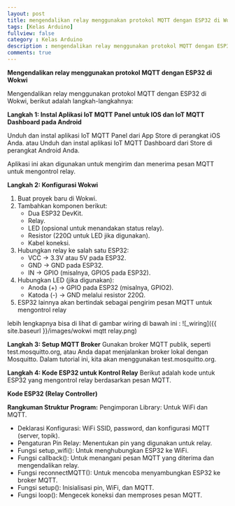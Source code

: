 ```yaml
---
layout: post
title: mengendalikan relay menggunakan protokol MQTT dengan ESP32 di Wokwi dengan MQTT Panel
tags: [Kelas Arduino]
fullview: false
category : Kelas Arduino
description : mengendalikan relay menggunakan protokol MQTT dengan ESP32 di Wokwi
comments: true
---
```

**Mengendalikan relay menggunakan protokol MQTT dengan ESP32 di Wokwi**

Mengendalikan relay menggunakan protokol MQTT dengan ESP32 di Wokwi, berikut adalah langkah-langkahnya:

**Langkah 1: Instal Aplikasi IoT MQTT Panel untuk IOS dan IoT MQTT Dashboard pada Android**

Unduh dan instal aplikasi IoT MQTT Panel dari App Store di perangkat iOS Anda. atau
Unduh dan instal aplikasi IoT MQTT Dashboard dari Store di perangkat Android Anda.

Aplikasi ini akan digunakan untuk mengirim dan menerima pesan MQTT untuk mengontrol relay.

**Langkah 2: Konfigurasi Wokwi**
1. Buat proyek baru di Wokwi.
2. Tambahkan komponen berikut:
    * Dua ESP32 DevKit.
    * Relay.
    * LED (opsional untuk menandakan status relay).
    * Resistor (220Ω untuk LED jika digunakan).
    * Kabel koneksi.
3. Hubungkan relay ke salah satu ESP32:
    * VCC → 3.3V atau 5V pada ESP32.
    * GND → GND pada ESP32.
    * IN → GPIO (misalnya, GPIO5 pada ESP32).
4. Hubungkan LED (jika digunakan):
    * Anoda (+) → GPIO pada ESP32 (misalnya, GPIO2).
    * Katoda (-) → GND melalui resistor 220Ω.
5. ESP32 lainnya akan bertindak sebagai pengirim pesan MQTT untuk mengontrol relay

lebih lengkapnya bisa di lihat di gambar wiring di bawah ini :
![_wiring]({{ site.baseurl }}/images/wokwi mqtt relay.png)

**Langkah 3: Setup MQTT Broker**
Gunakan broker MQTT publik, seperti test.mosquitto.org, atau Anda dapat menjalankan broker lokal dengan Mosquitto. Dalam tutorial ini, kita akan menggunakan test.mosquitto.org.

**Langkah 4: Kode ESP32 untuk Kontrol Relay**
Berikut adalah kode untuk ESP32 yang mengontrol relay berdasarkan pesan MQTT.

**Kode ESP32 (Relay Controller)**

<script src="https://gist.github.com/wanwanvm/87208711cfb84fd27f7bc42e82a45ab7.js"></script>

**Rangkuman Struktur Program:**
Pengimporan Library: Untuk WiFi dan MQTT.

- Deklarasi Konfigurasi: WiFi SSID, password, dan konfigurasi MQTT (server, topik).
- Pengaturan Pin Relay: Menentukan pin yang digunakan untuk relay.
- Fungsi setup_wifi(): Untuk menghubungkan ESP32 ke WiFi.
- Fungsi callback(): Untuk menangani pesan MQTT yang diterima dan mengendalikan relay.
- Fungsi reconnectMQTT(): Untuk mencoba menyambungkan ESP32 ke broker MQTT.
- Fungsi setup(): Inisialisasi pin, WiFi, dan MQTT.
- Fungsi loop(): Mengecek koneksi dan memproses pesan MQTT.
